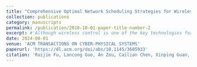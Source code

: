 ```yaml
---
title: "Comprehensive Optimal Network Scheduling Strategies for Wireless Control Systems"
collection: publications
category: manuscripts
permalink: /publication/2010-10-01-paper-title-number-2
excerpt: #'Although wireless control is one of the key technologies for future industries, most wireless networks are only used for monitoring. When wireless networks are applied to transmit control commands, the uncertain link qualities and limited network resources may destroy the performance of multi-loop control systems. Hence, it is critical to allocate these resources to optimize the control performance as the network condition changes and plants evolve. This paper presents comprehensive optimal scheduling strategies for wireless control systems based on adaptive dynamic programming. Firstly, we propose an effective adaptive dynamic programming scheduling (ADPS) strategy to solve the optimal scheduling problem based on the single-step control performance at run-time while significantly reducing computational complexity. Moreover, to overcome the short-sightedness of single-step performance prediction, we extend ADPS to  ADPS-m  (multi-step prediction), which optimizes multi-step performance by incorporating a longer-horizon evolution of the plants. Furthermore, we propose ADPS-H  (Heterogeneous flow scheduling) to support heterogeneous flows with different data rates and sizes, and ADPS-H-m (multi-step prediction for Heterogeneous flow scheduling), which schedules heterogeneous flows in a longer prediction horizon. We prove that all these scheduling strategies can achieve optimality and stability under mild assumptions. Extensive experiments integrating TOSSIM and MATLAB/Simulink are performed to evaluate all of the proposed methods in case studies of four- and ten-loop control systems. The simulation results demonstrate that these strategies can effectively improve the control performance at lower computing costs under both cyber and physical disturbances. Under the noise level of -76 dBm, for the four-loop case, ADPS achieves the same control performance as the linear programming while saving 99.5% of the execution time.  ADPS-m further improves the control performance by up to 27.0% compared with ADPS at the prediction horizon of 3, and ADPS-H-m improves the performance by up to 32.3% and 8.4% compared with round-robin and ADPS-H, respectively. And the ten-loop case indicates the effectiveness and scalability of the proposed approaches.'
date: 2024-08-01
venue: 'ACM TRANSACTIONS ON CYBER-PHYSICAL SYSTEMS'
paperurl: 'https://dl.acm.org/doi/abs/10.1145/3685933'
citation: 'Ruijie Fu, Lancong Guo, An Zou, Cailian Chen, Xinping Guan, and Yehan Ma. 2024. Comprehensive Optimal Network Scheduling Strategies for Wireless Control Systems. ACM Trans. Cyber-Phys. Syst. Just Accepted (August 2024). https://doi.org/10.1145/3685933.'
---
```

